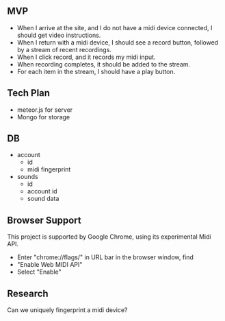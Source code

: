 ## MVP

* When I arrive at the site, and I do not have a midi device connected, I should get video instructions.
* When I return with a midi device, I should see a record button, followed by a stream of recent recordings.
* When I click record, and it records my midi input.
* When recording completes, it should be added to the stream.
* For each item in the stream, I should have a play button.

## Tech Plan

* meteor.js for server
* Mongo for storage

## DB

* account
  * id
  * midi fingerprint
* sounds
  * id
  * account id
  * sound data

## Browser Support

This project is supported by Google Chrome, using its experimental Midi API.

* Enter "chrome://flags/" in URL bar in the browser window, find 
* "Enable Web MIDI API" 
* Select "Enable"

## Research

Can we uniquely fingerprint a midi device?

